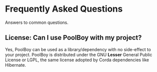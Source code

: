
# Frequently Asked Questions

Answers to common questions.

## License: Can I use PoolBoy with my project?

Yes, PoolBoy can be used as a library/dependency with no side-effect to your project.
PoolBoy is distributed under the GNU __Lesser__ General Public License or LGPL, 
the same license adopted by Corda dependencies like Hibernate. 
